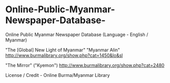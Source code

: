 # Online-Public-Myanmar-Newspaper-Database-
Online Public Myanmar Newspaper Database (Language - English / Myanmar)

"The [Global] New Light of Myanmar" "Myanmar Alin" 
http://www.burmalibrary.org/show.php?cat=1450&lo&sl

"The Mirror" ("Kyemon")
http://www.burmalibrary.org/show.php?cat=2480 

License / Credit - Online Burma/Myanmar Library
